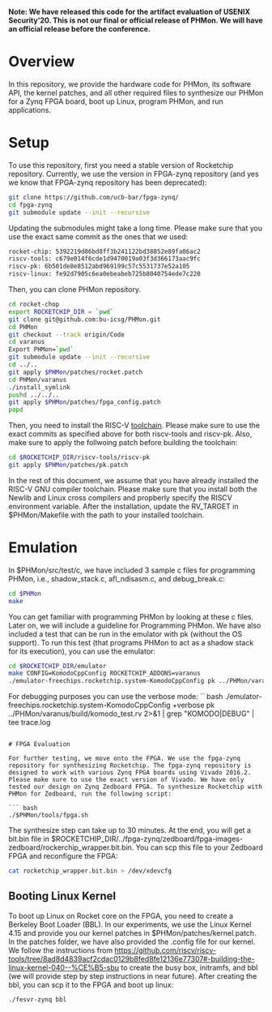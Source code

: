 **Note: We have released this code for the artifact evaluation of USENIX Security’20. This is not our final or official release of PHMon. We will have an official release before the conference.**

# Overview
In this repository, we provide the hardware code for PHMon, its software API, the kernel patches, and all other required files to synthesize our PHMon for a Zynq FPGA board, boot up Linux, program PHMon, and run applications.

# Setup
To use this repository, first you need a stable version of Rocketchip repository. Currently, we use the version in FPGA-zynq repository (and yes we know that FPGA-zynq repository has been deprecated):

``` bash
git clone https://github.com/ucb-bar/fpga-zynq/
cd fpga-zynq
git submodule update --init --recursive
```

Updating the submodules might take a long time.
Please make sure that you use the exact same commit as the ones that we used:
```bash
rocket-chip: 5392219d86bd8ff3b241122bd38852e89fa06ac2
riscv-tools: c679e014f6cde1d9470019a03f3d366173aac9fc
riscv-pk: 6b501de8e8512abd969199c57c5531737e52a105
riscv-linux: fe92d7905c6ea0ebeabeb725b8040754ede7c220
```

Then, you can clone PHMon repository.
``` bash
cd rocket-chop
export ROCKETCHIP_DIR = `pwd`
git clone git@github.com:bu-icsg/PHMon.git
cd PHMon
git checkout --track origin/Code
cd varanus
Export PHMon=`pwd`
git submodule update --init --recursive
cd ../..
git apply $PHMon/patches/rocket.patch
cd PHMon/varanus
./install_symlink
pushd ../../..
git apply $PHMon/patches/fpga_config.patch
popd
```

Then, you need to install the RISC-V [toolchain](https://github.com/riscv/riscv-gnu-toolchain). Please make sure to use the exact commits as specified above for both riscv-tools and riscv-pk. Also, make sure to apply the follwoing patch before building the toolchain:

``` bash
cd $ROCKETCHIP_DIR/riscv-tools/riscv-pk
git apply $PHMon/patches/pk.patch
```

In the rest of this document, we assume that you have already installed the RISC-V GNU compiler toolchain. Please make sure that you install both the Newlib and Linux cross compilers and propberly specify the RISCV environment variable. After the installation, update the RV_TARGET in $PHMon/Makefile with the path to your installed toolchain.

# Emulation

In $PHMon/src/test/c, we have included 3 sample c files for programming PHMon, i.e., shadow_stack.c, afl_ndisasm.c, and debug_break.c:

``` bash
cd $PHMon
make
```
You can get familiar with programming PHMon by looking at these c files. Later on, we will include a guideline for Programming PHMon. We have also included a test that can be run in the emulator with pk (without the OS support). To run this test (that programs PHMon to act as a shadow stack for its execution), you can use the emulator:

``` bash
cd $ROCKETCHIP_DIR/emulator
make CONFIG=KomodoCppConfig ROCKETCHIP_ADDONS=varanus
./emulator-freechips.rocketchip.system-KomodoCppConfig pk ../PHMon/varanus/build/komodo_test.rv
```

For debugging purposes you can use the verbose mode:
`` bash
./emulator-freechips.rocketchip.system-KomodoCppConfig +verbose pk ../PHMon/varanus/build/komodo_test.rv 2>&1 | grep "KOMODO\|DEBUG" | tee trace.log
```

# FPGA Evaluation

For further testing, we move onto the FPGA. We use the fpga-zynq repository for synthesizing Rocketchip. The fpga-zynq repository is designed to work with various Zynq FPGA boards using Vivado 2016.2. Please make sure to use the exact version of Vivado. We have only tested our design on Zynq Zedboard FPGA. To synthesize Rocketchip with PHMon for Zedboard, run the following script:

``` bash
./$PHMon/tools/fpga.sh
```

The synthesize step can take up to 30 minutes. At the end, you will get a bit.bin file in $ROCKETCHIP_DIR/../fpga-zynq/zedboard/fpga-images-zedboard/rockerchip_wrapper.bit.bin. You can scp this file to your Zedboard FPGA and reconfigure the FPGA:

``` bash
cat rocketchip_wrapper.bit.bin > /dev/xdevcfg
```

## Booting Linux Kernel 
To boot up Linux on Rocket core on the FPGA, you need to create a Berkeley Boot Loader (BBL). In our experiments, we use the Linux Kernel 4.15 and provide you our kernel patches in $PHMon/patches/kernel.patch. In the patches folder, we have also provided the .config file for our kernel. We follow the instructions from https://github.com/riscv/riscv-tools/tree/8ad8d4839acf2cdac0129b8fed8fe12136e77307#-building-the-linux-kernel-040--%CE%B5-sbu to create the busy box, initramfs, and bbl (we will provide step by step instructions in near future). After creating the bbl, you can scp it to the FPGA and boot up linux:

``` bash
./fesvr-zynq bbl
```
